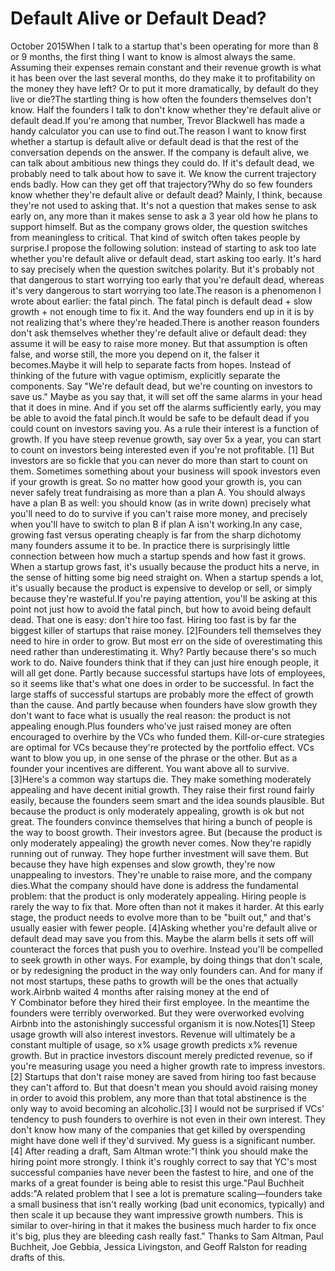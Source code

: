 # Default Alive or Default Dead?

October 2015When I talk to a startup that's been operating for more than 8 or
9 months, the first thing I want to know is almost always the same.
Assuming their expenses remain constant and their revenue growth
is what it has been over the last several months, do they make it to
profitability on the money they have left?  Or to put it more
dramatically, by default do they live or die?The startling thing is how often the founders themselves don't know.
Half the founders I talk to don't know whether they're default alive
or default dead.If you're among that number, Trevor Blackwell has made a handy
calculator you can use to find out.The reason I want to know first whether a startup is default alive
or default dead is that the rest of the conversation depends on the
answer.  If the company is default alive, we can talk about ambitious
new things they could do.  If it's default dead, we probably need
to talk about how to save it.  We know the current trajectory ends
badly.  How can they get off that trajectory?Why do so few founders know whether they're default alive or default
dead?  Mainly, I think, because they're not used to asking that.
It's not a question that makes sense to ask early on, any more than
it makes sense to ask a 3 year old how he plans to support
himself.  But as the company grows older, the question switches from
meaningless to critical.  That kind of switch often takes people
by surprise.I propose the following solution: instead of starting to ask too
late whether you're default alive or default dead, start asking too
early.  It's hard to say precisely when the question switches
polarity.  But it's probably not that dangerous to start worrying
too early that you're default dead, whereas it's very dangerous to
start worrying too late.The reason is a phenomenon I wrote about earlier: the
fatal pinch.
The fatal pinch is default dead + slow growth + not enough
time to fix it.  And the way founders end up in it is by not realizing
that's where they're headed.There is another reason founders don't ask themselves whether they're
default alive or default dead: they assume it will be easy to raise
more money.  But that assumption is often false, and worse still, the
more you depend on it, the falser it becomes.Maybe it will help to separate facts from hopes. Instead of thinking
of the future with vague optimism, explicitly separate the components.
Say "We're default dead, but we're counting on investors to save
us." Maybe as you say that, it will set off the same alarms in your
head that it does in mine.  And if you set off the alarms sufficiently
early, you may be able to avoid the fatal pinch.It would be safe to be default dead if you could count on investors
saving you.  As a rule their interest is a function of
growth.  If you have steep revenue growth, say over 5x a year, you
can start to count on investors being interested even if you're not
profitable.
[1]
But investors are so fickle that you can never
do more than start to count on them.  Sometimes something about your
business will spook investors even if your growth is great.  So no
matter how good your growth is, you can never safely treat fundraising
as more than a plan A. You should always have a plan B as well: you
should know (as in write down) precisely what you'll need to do to
survive if you can't raise more money, and precisely when you'll 
have to switch to plan B if plan A isn't working.In any case, growing fast versus operating cheaply is far from the
sharp dichotomy many founders assume it to be.  In practice there
is surprisingly little connection between how much a startup spends
and how fast it grows.  When a startup grows fast, it's usually
because the product hits a nerve, in the sense of hitting some big
need straight on.  When a startup spends a lot, it's usually because
the product is expensive to develop or sell, or simply because
they're wasteful.If you're paying attention, you'll be asking at this point not just
how to avoid the fatal pinch, but how to avoid being default dead.
That one is easy: don't hire too fast.  Hiring too fast is by far
the biggest killer of startups that raise money.
[2]Founders tell themselves they need to hire in order to grow.  But
most err on the side of overestimating this need rather than
underestimating it.  Why?  Partly because there's so much work to
do.  Naive founders think that if they can just hire enough
people, it will all get done.  Partly because successful startups have
lots of employees, so it seems like that's what one does in order
to be successful.  In fact the large staffs of successful startups
are probably more the effect of growth than the cause.  And
partly because when founders have slow growth they don't want to
face what is usually the real reason: the product is not appealing
enough.Plus founders who've just raised money are often encouraged to
overhire by the VCs who funded them.  Kill-or-cure strategies are
optimal for VCs because they're protected by the portfolio effect.
VCs want to blow you up, in one sense of the phrase or the other.
But as a founder your incentives are different.  You want above all
to survive.
[3]Here's a common way startups die.  They make something moderately
appealing and have decent initial growth. They raise their first
round fairly easily, because the founders seem smart and the idea
sounds plausible. But because the product is only moderately
appealing, growth is ok but not great.  The founders convince
themselves that hiring a bunch of people is the way to boost growth.
Their investors agree.  But (because the product is only moderately
appealing) the growth never comes.  Now they're rapidly running out
of runway.  They hope further investment will save them. But because
they have high expenses and slow growth, they're now unappealing
to investors. They're unable to raise more, and the company dies.What the company should have done is address the fundamental problem:
that the product is only moderately appealing.  Hiring people is
rarely the way to fix that.  More often than not it makes it harder.
At this early stage, the product needs to evolve more than to be
"built out," and that's usually easier with fewer people.
[4]Asking whether you're default alive or default dead may save you
from this.  Maybe the alarm bells it sets off will counteract the
forces that push you to overhire.  Instead you'll be compelled to
seek growth in other ways. For example, by doing
things that don't scale, or by redesigning the product in the
way only founders can.
And for many if not most startups, these paths to growth will be
the ones that actually work.Airbnb waited 4 months after raising money at the end of Y Combinator
before they hired their first employee.  In the meantime the founders
were terribly overworked.  But they were overworked evolving Airbnb
into the astonishingly successful organism it is now.Notes[1]
Steep usage growth will also interest investors.  Revenue
will ultimately be a constant multiple of usage, so x% usage growth
predicts x% revenue growth.  But in practice investors discount
merely predicted revenue, so if you're measuring usage you need a
higher growth rate to impress investors.[2]
Startups that don't raise money are saved from hiring too
fast because they can't afford to. But that doesn't mean you should
avoid raising money in order to avoid this problem, any more than
that total abstinence is the only way to avoid becoming an alcoholic.[3]
I would not be surprised if VCs' tendency to push founders
to overhire is not even in their own interest.  They don't know how
many of the companies that get killed by overspending might have
done well if they'd survived.  My guess is a significant number.[4]
After reading a draft, Sam Altman wrote:"I think you should make the hiring point more strongly.  I think
it's roughly correct to say that YC's most successful companies
have never been the fastest to hire, and one of the marks of a great
founder is being able to resist this urge."Paul Buchheit adds:"A related problem that I see a lot is premature scaling—founders
take a small business that isn't really working (bad unit economics,
typically) and then scale it up because they want impressive growth
numbers. This is similar to over-hiring in that it makes the business
much harder to fix once it's big, plus they are bleeding cash really
fast."
Thanks to Sam Altman, Paul Buchheit, Joe Gebbia, Jessica Livingston,
and Geoff Ralston for reading drafts of this.